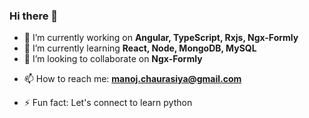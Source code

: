 ### Hi there 👋

- 🔭 I’m currently working on **Angular, TypeScript, Rxjs, Ngx-Formly**
- 🌱 I’m currently learning **React, Node, MongoDB, MySQL**
- 👯 I’m looking to collaborate on **Ngx-Formly**
<!-- - 🤔 I’m looking for help with ...
- 💬 Ask me about ... -->
- 📫 How to reach me: **manoj.chaurasiya@gmail.com**
<!-- - 😄 Pronouns: ... -->
- ⚡ Fun fact: Let's connect to learn python

